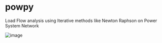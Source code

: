 # powpy
Load Flow analysis using Iterative methods like Newton Raphson on Power System Network

![image](https://user-images.githubusercontent.com/63631162/158964093-862c2666-dcaf-4f53-8d0c-ae566724c940.png)
